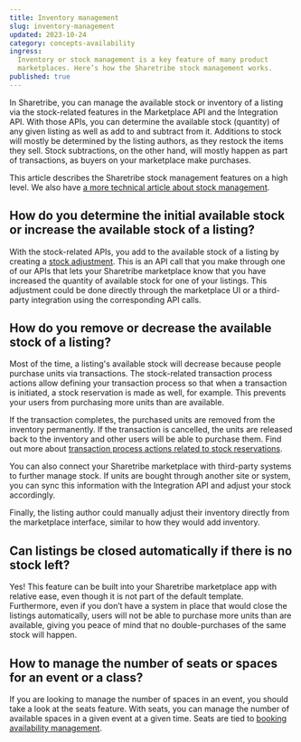 ```yaml
---
title: Inventory management
slug: inventory-management
updated: 2023-10-24
category: concepts-availability
ingress:
  Inventory or stock management is a key feature of many product
  marketplaces. Here’s how the Sharetribe stock management works.
published: true
---
```


In Sharetribe, you can manage the available stock or inventory of a
listing via the stock-related features in the Marketplace API and the
Integration API. With those APIs, you can determine the available stock
(quantity) of any given listing as well as add to and subtract from it.
Additions to stock will mostly be determined by the listing authors, as
they restock the items they sell. Stock subtractions, on the other hand,
will mostly happen as part of transactions, as buyers on your
marketplace make purchases.

This article describes the Sharetribe stock management features on a
high level. We also have
[a more technical article about stock management](/references/stock/).

## How do you determine the initial available stock or increase the available stock of a listing?

With the stock-related APIs, you add to the available stock of a listing
by creating a [stock adjustment](/references/stock/). This is an API
call that you make through one of our APIs that lets your Sharetribe
marketplace know that you have increased the quantity of available stock
for one of your listings. This adjustment could be done directly through
the marketplace UI or a third-party integration using the corresponding
API calls.

## How do you remove or decrease the available stock of a listing?

Most of the time, a listing's available stock will decrease because
people purchase units via transactions. The stock-related transaction
process actions allow defining your transaction process so that when a
transaction is initiated, a stock reservation is made as well, for
example. This prevents your users from purchasing more units than are
available.

If the transaction completes, the purchased units are removed from the
inventory permanently. If the transaction is cancelled, the units are
released back to the inventory and other users will be able to purchase
them. Find out more about
[transaction process actions related to stock reservations](/references/transaction-process-actions/#stock-reservations).

You can also connect your Sharetribe marketplace with third-party
systems to further manage stock. If units are bought through another
site or system, you can sync this information with the Integration API
and adjust your stock accordingly.

Finally, the listing author could manually adjust their inventory
directly from the marketplace interface, similar to how they would add
inventory.

## Can listings be closed automatically if there is no stock left?

Yes! This feature can be built into your Sharetribe marketplace app with
relative ease, even though it is not part of the default template.
Furthermore, even if you don’t have a system in place that would close
the listings automatically, users will not be able to purchase more
units than are available, giving you peace of mind that no
double-purchases of the same stock will happen.

## How to manage the number of seats or spaces for an event or a class?

If you are looking to manage the number of spaces in an event, you
should take a look at the seats feature. With seats, you can manage the
number of available spaces in a given event at a given time. Seats are
tied to [booking availability management](/concepts/manage-seats/).

